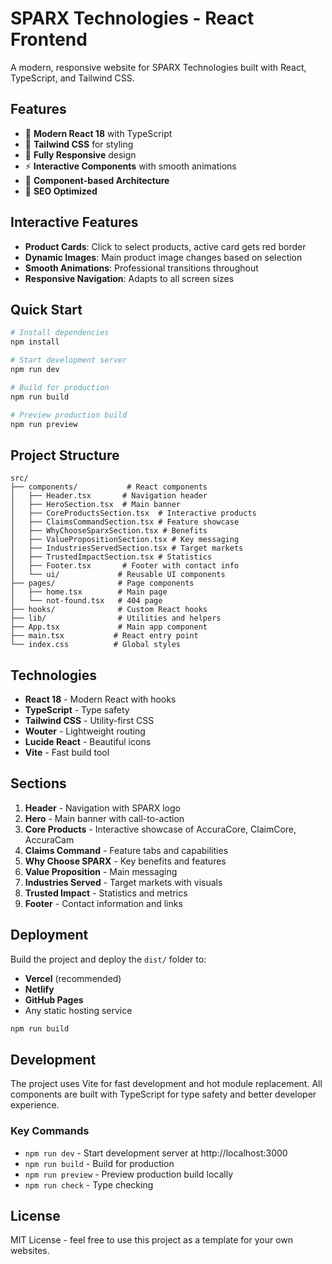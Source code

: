 # SPARX Technologies - React Frontend

A modern, responsive website for SPARX Technologies built with React, TypeScript, and Tailwind CSS.

## Features

- 🚀 **Modern React 18** with TypeScript
- 🎨 **Tailwind CSS** for styling
- 📱 **Fully Responsive** design
- ⚡ **Interactive Components** with smooth animations
- 🔧 **Component-based Architecture**
- 🎯 **SEO Optimized**

## Interactive Features

- **Product Cards**: Click to select products, active card gets red border
- **Dynamic Images**: Main product image changes based on selection
- **Smooth Animations**: Professional transitions throughout
- **Responsive Navigation**: Adapts to all screen sizes

## Quick Start

```bash
# Install dependencies
npm install

# Start development server
npm run dev

# Build for production
npm run build

# Preview production build
npm run preview
```

## Project Structure

```
src/
├── components/           # React components
│   ├── Header.tsx       # Navigation header
│   ├── HeroSection.tsx  # Main banner
│   ├── CoreProductsSection.tsx  # Interactive products
│   ├── ClaimsCommandSection.tsx # Feature showcase
│   ├── WhyChooseSparxSection.tsx # Benefits
│   ├── ValuePropositionSection.tsx # Key messaging
│   ├── IndustriesServedSection.tsx # Target markets
│   ├── TrustedImpactSection.tsx # Statistics
│   ├── Footer.tsx       # Footer with contact info
│   └── ui/             # Reusable UI components
├── pages/              # Page components
│   ├── home.tsx        # Main page
│   └── not-found.tsx   # 404 page
├── hooks/              # Custom React hooks
├── lib/                # Utilities and helpers
├── App.tsx             # Main app component
├── main.tsx           # React entry point
└── index.css          # Global styles
```

## Technologies

- **React 18** - Modern React with hooks
- **TypeScript** - Type safety
- **Tailwind CSS** - Utility-first CSS
- **Wouter** - Lightweight routing
- **Lucide React** - Beautiful icons
- **Vite** - Fast build tool

## Sections

1. **Header** - Navigation with SPARX logo
2. **Hero** - Main banner with call-to-action
3. **Core Products** - Interactive showcase of AccuraCore, ClaimCore, AccuraCam
4. **Claims Command** - Feature tabs and capabilities
5. **Why Choose SPARX** - Key benefits and features
6. **Value Proposition** - Main messaging
7. **Industries Served** - Target markets with visuals
8. **Trusted Impact** - Statistics and metrics
9. **Footer** - Contact information and links

## Deployment

Build the project and deploy the `dist/` folder to:

- **Vercel** (recommended)
- **Netlify**
- **GitHub Pages**
- Any static hosting service

```bash
npm run build
```

## Development

The project uses Vite for fast development and hot module replacement. All components are built with TypeScript for type safety and better developer experience.

### Key Commands

- `npm run dev` - Start development server at http://localhost:3000
- `npm run build` - Build for production
- `npm run preview` - Preview production build locally
- `npm run check` - Type checking

## License

MIT License - feel free to use this project as a template for your own websites.